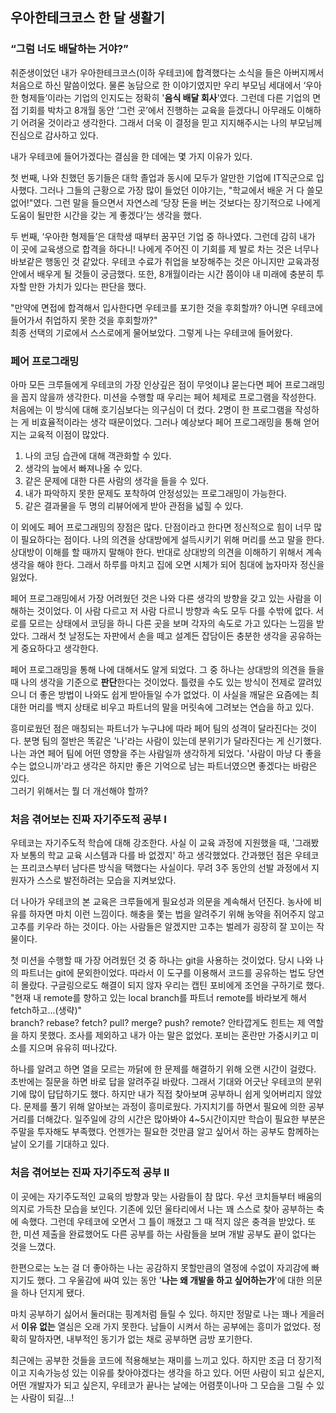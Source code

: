 ## 우아한테크코스 한 달 생활기

### “그럼 너도 배달하는 거야?” <a id="chapter-1"></a>
취준생이었던 내가 우아한테크코스(이하 우테코)에 합격했다는 소식을 들은 아버지께서 처음으로 하신 말씀이었다. 물론 농담으로 한 이야기였지만 우리 부모님 세대에서 ‘우아한 형제들’이라는 기업의 인지도는 정확히 '**음식 배달 회사**'였다. 그런데 다른 기업의 면접 기회를 박차고 8개월 동안 ‘그런 곳’에서 진행하는 교육을 듣겠다니 아무래도 이해하기 어려울 것이라고 생각한다. 그래서 더욱 이 결정을 믿고 지지해주시는 나의 부모님께 진심으로 감사하고 있다.

내가 우테코에 들어가겠다는 결심을 한 데에는 몇 가지 이유가 있다.

첫 번째, 나와 친했던 동기들은 대학 졸업과 동시에 모두가 알만한 기업에 IT직군으로 입사했다. 그러나 그들의 근황으로 가장 많이 들었던 이야기는, "학교에서 배운 거 다 쓸모없어!"였다. 그런 말을 들으면서 자연스레 ‘당장 돈을 버는 것보다는 장기적으로 나에게 도움이 될만한 시간을 갖는 게 좋겠다’는 생각을 했다.

두 번째, ‘우아한 형제들’은 대학생 때부터 꿈꾸던 기업 중 하나였다. 그런데 감히 내가 이 곳에 교육생으로 합격을 하다니! 나에게 주어진 이 기회를 제 발로 차는 것은 너무나 바보같은 행동인 것 같았다. 우테코 수료가 취업을 보장해주는 것은 아니지만 교육과정 안에서 배우게 될 것들이 궁금했다. 또한, 8개월이라는 시간 쯤이야 내 미래에 충분히 투자할 만한 가치가 있다는 판단을 했다.

"만약에 면접에 합격해서 입사한다면 우테코를 포기한 것을 후회할까? 아니면 우테코에 들어가서 취업하지 못한 것을 후회할까?" <br>
최종 선택의 기로에서 스스로에게 물어보았다. 그렇게 나는 우테코에 들어왔다.

### 페어 프로그래밍 <a id="chapter-2"></a>
아마 모든 크루들에게 우테코의 가장 인상깊은 점이 무엇이냐 묻는다면 페어 프로그래밍을 꼽지 않을까 생각한다. 미션을 수행할 때 우리는 페어 체제로 프로그램을 작성한다. 처음에는 이 방식에 대해 호기심보다는 의구심이 더 컸다. 2명이 한 프로그램을 작성하는 게 비효율적이라는 생각 때문이었다. 그러나 예상보다 페어 프로그래밍을 통해 얻어지는 교육적 이점이 많았다.

1. 나의 코딩 습관에 대해 객관화할 수 있다. <br>
2. 생각의 늪에서 빠져나올 수 있다. <br>
3. 같은 문제에 대한 다른 사람의 생각을 들을 수 있다. <br>
4. 내가 파악하지 못한 문제도 포착하여 안정성있는 프로그래밍이 가능한다. <br>
5. 같은 결과물을 두 명의 리뷰어에게 받아 관점을 넓힐 수 있다. <br>

이 외에도 페어 프로그래밍의 장점은 많다. 단점이라고 한다면 정신적으로 힘이 너무 많이 필요하다는 점이다. 나의 의견을 상대방에게 설득시키기 위해 머리를 쓰고 말을 한다. 상대방이 이해를 할 때까지 말해야 한다. 반대로 상대방의 의견을 이해하기 위해서 계속 생각을 해야 한다. 그래서 하루를 마치고 집에 오면 시체가 되어 침대에 눕자마자 정신을 잃었다.

페어 프로그래밍에서 가장 어려웠던 것은 나와 다른 생각의 방향을 갖고 있는 사람을 이해하는 것이었다. 이 사람 다르고 저 사람 다르니 방향과 속도 모두 다를 수밖에 없다. 서로를 모르는 상태에서 코딩을 하니 다른 곳을 보며 각자의 속도로 가고 있다는 느낌을 받았다. 그래서 첫 날정도는 자판에서 손을 떼고 설계든 잡담이든 충분한 생각을 공유하는 게 중요하다고 생각한다.

페어 프로그래밍을 통해 나에 대해서도 알게 되었다. 그 중 하나는 상대방의 의견을 들을 때 나의 생각을 기준으로 **판단**한다는 것이었다. 틀렸을 수도 있는 방식이 전제로 깔려있으니 더 좋은 방법이 나와도 쉽게 받아들일 수가 없었다. 이 사실을 깨달은 요즘에는 최대한 머리를 백지 상태로 비우고 파트너의 말을 머릿속에 그려보는 연습을 하고 있다.

흥미로웠던 점은 매칭되는 파트너가 누구냐에 따라 페어 팀의 성격이 달라진다는 것이다. 분명 팀의 절반은 똑같은 '나'라는 사람이 있는데 분위기가 달라진다는 게 신기했다. 나는 과연 페어 팀에 어떤 영향을 주는 사람일까 생각하게 되었다. '사람이 마냥 다 좋을 수는 없으니까'라고 생각은 하지만 좋은 기억으로 남는 파트너였으면 좋겠다는 바람은 있다. <br>
그러기 위해서는 뭘 더 개선해야 할까?

### 처음 겪어보는 진짜 자기주도적 공부 I <a id="chapter-3"></a>
우테코는 자기주도적 학습에 대해 강조한다. 사실 이 교육 과정에 지원했을 때, '그래봤자 보통의 학교 교육 시스템과 다를 바 없겠지' 하고 생각했었다. 간과했던 점은 우테코는 프리코스부터 남다른 방식을 택했다는 사실이다. 무려 3주 동안의 선발 과정에서 지원자가 스스로 발전하려는 모습을 지켜보았다.

더 나아가 우테코의 본 교육은 크루들에게 필요성과 의문을 계속해서 던진다. 농사에 비유를 하자면 마치 이런 느낌이다. 해충을 쫓는 법을 알려주기 위해 농약을 쥐어주지 않고 고추를 키우라 하는 것이다. 아는 사람들은 알겠지만 고추는 벌레가 굉장히 잘 꼬이는 작물이다.

첫 미션을 수행할 때 가장 어려웠던 것 중 하나는 git을 사용하는 것이었다. 당시 나와 나의 파트너는 git에 문외한이었다. 따라서 이 도구를 이용해서 코드를 공유하는 법도 당연히 몰랐다. 구글링으로도 해결이 되지 않자 우리는 캡틴 포비에게 조언을 구하기로 했다. <br>
"현재 내 remote를 향하고 있는 local branch를 파트너 remote를 바라보게 해서 fetch하고...(생략)" <br>
branch? rebase? fetch? pull? merge? push? remote? 안타깝게도 힌트는 제 역할을 하지 못했다. 조사를 제외하고 내가 아는 말은 없었다. 포비는 혼란만 가중시키고 미소를 지으며 유유히 떠나갔다.

하나를 알려고 하면 열을 모르는 까닭에 한 문제를 해결하기 위해 오랜 시간이 걸렸다. 초반에는 질문을 하면 바로 답을 알려주길 바랐다. 그래서 기대와 어긋난 우테코의 분위기에 많이 답답하기도 했다. 하지만 내가 직접 찾아보며 공부하니 쉽게 잊어버리지 않았다. 문제를 풀기 위해 알아보는 과정이 흥미로웠다. 가지치기를 하면서 필요에 의한 공부거리를 더해갔다. 일주일에 강의 시간은 많아봐야 4~5시간이지만 학습이 필요한 부분은 주말을 투자해도 부족했다. 언젠가는 필요한 것만큼 알고 싶어서 하는 공부도 함께하는 날이 오기를 기대하고 있다.

### 처음 겪어보는 진짜 자기주도적 공부 II <a id="chapter-4"></a>

이 곳에는 자기주도적인 교육의 방향과 맞는 사람들이 참 많다. 우선 코치들부터 배움의 의지로 가득찬 모습을 보인다. 기존에 있던 울타리에서 나는 꽤 스스로 찾아 공부하는 축에 속했다. 그런데 우테코에 오면서 그 틀이 깨졌고 그 때 적지 않은 충격을 받았다. 또한, 미션 제출을 완료했어도 다른 공부를 하는 사람들을 보며 개발 공부도 끝이 없다는 것을 느꼈다.

한편으로는 노는 걸 더 좋아하는 나는 공감하지 못할만큼의 열정에 수없이 자괴감에 빠지기도 했다. 그 우울감에 싸여 있는 동안 '**나는 왜 개발을 하고 싶어하는가**'에 대한 의문을 하나 던지게 됐다.

마치 공부하기 싫어서 둘러대는 핑계처럼 들릴 수 있다. 하지만 정말로 나는 꽤나 게을러서 **이유 없는** 열심은 오래 가지 못한다. 남들이 시켜서 하는 공부에는 흥미가 없었다. 정확히 말하자면, 내부적인 동기가 없는 채로 공부하면 금방 포기한다.

최근에는 공부한 것들을 코드에 적용해보는 재미를 느끼고 있다. 하지만 조금 더 장기적이고 지속가능성 있는 이유를 찾아야겠다는 생각을 하고 있다. 어떤 사람이 되고 싶은지, 어떤 개발자가 되고 싶은지, 우테코가 끝나는 날에는 어렴풋이나마 그 모습을 그릴 수 있는 사람이 되길...!

